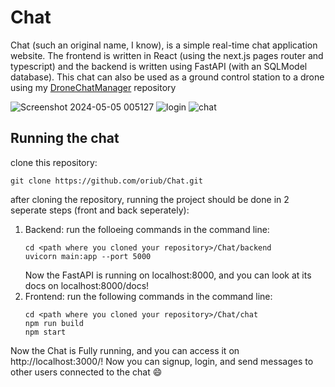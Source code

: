 # Chat
Chat (such an original name, I know), is a simple real-time chat application website. 
The frontend is written in React (using the next.js pages router and typescript) and the backend is written using FastAPI (with an SQLModel database).
This chat can also be used as a ground control station to a drone using my [DroneChatManager](https://github.com/oriub/DroneChatManager) repository 

![Screenshot 2024-05-05 005127](https://github.com/oriub/Chat/assets/164090680/84ecbb69-a349-4ccf-a42d-84c24831de08)
![login](https://github.com/oriub/Chat/assets/164090680/6e366e7e-b8f5-4c18-a017-359f53824a27)
![chat](https://github.com/oriub/Chat/assets/164090680/a75be5d2-b9bf-4705-8829-d2c6fb39724c)

## Running the chat
clone this repository:
```
git clone https://github.com/oriub/Chat.git
```
after cloning the repository, running the project should be done in 2 seperate steps (front and back seperately):
1. Backend:
     run the folloeing commands in the command line:
     ```
     cd <path where you cloned your repository>/Chat/backend
     uvicorn main:app --port 5000
     ```
     Now the FastAPI is running on localhost:8000, and you can look at its docs on localhost:8000/docs!
2. Frontend:
     run the following commands in the command line:
     ```
     cd <path where you cloned your repository>/Chat/chat
     npm run build
     npm start
     ```
Now the Chat is Fully running, and you can access it on http://localhost:3000/!
Now you can signup, login, and send messages to other users connected to the chat 😄
     

